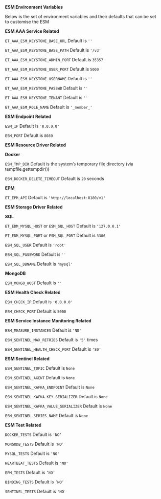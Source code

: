 **ESM Environment Variables**

Below is the set of environment variables and their defaults that can be set to customise the ESM

**ESM AAA Service Related**

`ET_AAA_ESM_KEYSTONE_BASE_URL` Default is `''`

`ET_AAA_ESM_KEYSTONE_BASE_PATH` Default is `'/v3'`

`ET_AAA_ESM_KEYSTONE_ADMIN_PORT` Default is `35357`

`ET_AAA_ESM_KEYSTONE_USER_PORT` Default is `5000`

`ET_AAA_ESM_KEYSTONE_USERNAME` Default is `''`

`ET_AAA_ESM_KEYSTONE_PASSWD` Default is `''`

`ET_AAA_ESM_KEYSTONE_TENANT` Default is `''`

`ET_AAA_ESM_ROLE_NAME` Default is `'_member_'`

**ESM Endpoint Related**

`ESM_IP` Default is `'0.0.0.0'`

`ESM_PORT` Default is `8080`

**ESM Resource Driver Related**

**Docker**

`ESM_TMP_DIR` Default is the system’s temporary file directory (via tempfile.gettempdir())

`ESM_DOCKER_DELETE_TIMEOUT` Default is `20` seconds

**EPM**

`ET_EPM_API` Default is `'http://localhost:8180/v1'`

**ESM Storage Driver Related**

**SQL**

`ET_EDM_MYSQL_HOST` or `ESM_SQL_HOST` Default is `'127.0.0.1'`

`ET_EDM_MYSQL_PORT` or `ESM_SQL_PORT` Default is `3306`

`ESM_SQL_USER` Default is `'root'`

`ESM_SQL_PASSWORD` Default is `''`

`ESM_SQL_DBNAME` Default is `'mysql'`

**MongoDB**

`ESM_MONGO_HOST` Default is `''`

**ESM Health Check Related**

`ESM_CHECK_IP` Default is `'0.0.0.0'`

`ESM_CHECK_PORT` Default is `5000`

**ESM Service Instance Monitoring Related**

`ESM_MEASURE_INSTANCES` Default is `'NO'`

`ESM_SENTINEL_MAX_RETRIES` Default is `'5'` times

`ESM_SENTINEL_HEALTH_CHECK_PORT` Default is `'80'`

**ESM Sentinel Related**

`ESM_SENTINEL_TOPIC` Default is `None`

`ESM_SENTINEL_AGENT` Default is `None`

`ESM_SENTINEL_KAFKA_ENDPOINT` Default is  `None`

`ESM_SENTINEL_KAFKA_KEY_SERIALIZER` Default is  `None`

`ESM_SENTINEL_KAFKA_VALUE_SERIALIZER` Default is  `None`

`ESM_SENTINEL_SERIES_NAME` Default is `None`

**ESM Test Related**

`DOCKER_TESTS` Default is `'NO’`

`MONGODB_TESTS` Default is `'NO’`

`MYSQL_TESTS` Default is `'NO'`

`HEARTBEAT_TESTS` Default is `'NO'`

`EPM_TESTS` Default is `’NO’`

`BINDING_TESTS` Default is `’NO’`

`SENTINEL_TESTS` Default is `'NO'`